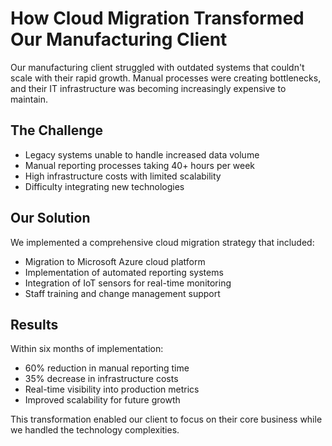 # How Cloud Migration Transformed Our Manufacturing Client

Our manufacturing client struggled with outdated systems that couldn't scale with their rapid growth. Manual processes were creating bottlenecks, and their IT infrastructure was becoming increasingly expensive to maintain.

## The Challenge
- Legacy systems unable to handle increased data volume
- Manual reporting processes taking 40+ hours per week
- High infrastructure costs with limited scalability
- Difficulty integrating new technologies

## Our Solution
We implemented a comprehensive cloud migration strategy that included:
- Migration to Microsoft Azure cloud platform
- Implementation of automated reporting systems
- Integration of IoT sensors for real-time monitoring
- Staff training and change management support

## Results
Within six months of implementation:
- 60% reduction in manual reporting time
- 35% decrease in infrastructure costs
- Real-time visibility into production metrics
- Improved scalability for future growth

This transformation enabled our client to focus on their core business while we handled the technology complexities.
